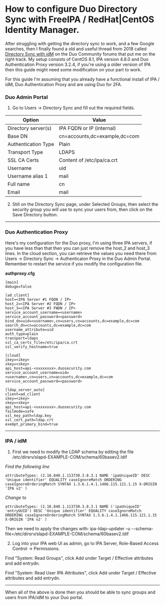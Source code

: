 # How to configure Duo Directory Sync with FreeIPA / RedHat|CentOS Identity Manager.

After struggling with getting the directory sync to work, and a few Google searches, then I finally found a old and useful thread from 2018 called [Directory Sync with idM](https://community.duo.com/t/directory-sync-with-idm/2171) on the Duo Community forums that put me on the right track. My setup consists of CentOS 8.1, IPA version 4.8.0 and Duo Authentication Proxy version 3.2.4, if you're using a older version of IPA then this guide might need some modification on your part to work. 

For this guide I'm assuming that you already have a functional install of IPA / idM, Duo Authentication Proxy and are using Duo for 2FA.


### Duo Admin Portal

1. Go to Users -> Directory Sync and fill out the required fields.

Option|Value
------|-----
Directory server(s)|IPA FQDN or IP (internal)
Base DN|cn=accounts,dc=example,dc=com
Authentication Type|Plain
Transport Type|LDAPS
SSL CA Certs|Content of /etc/ipa/ca.crt
Username|uid
Username alias 1|mail
Full name|cn
Email|mail

2. Still on the Directory Sync page, under Selected Groups, then select the security group you will use to sync your users from, then click on the Save Directory button.

---

### Duo Authentication Proxy

Here's my configuration for the Duo proxy, I'm using three IPA servers, if you have less than that then you can just remove the host_2 and host_3 lines. In the cloud section, you can retrieve the values you need there from Users -> Directory Sync -> Authenticaion Proxy in the Duo Admin Portal. Remember to restart the service if you modify the configuration file.

**authproxy.cfg**
```
[main]
debuge=false

[ad_client]
host=<IPA Server #1 FQDN / IP>
host_2=<IPA Server #2 FQDN / IP>
host_3=<IPA Server #3 FWDN / IP>
service_account_username=<username>
service_account_password=<password>
bind_dn=uid=<username>,cn=users,cn=accounts,dc=example,dc=com
search_dn=cn=accounts,dc=example,dc=com
username_attribute=uid
auth_type=plain
transport=ldaps
ssl_ca_certs_file=/etc/ipa/ca.crt
ssl_verify_hostname=true

[cloud]
ikey=<ikey>
skey=<skey>
api_host=api-<xxxxxxxx>.duosecurity.com
service_account_username=uid=<username>,cn=users,cn=accounts,dc=example,dc=com
service_account_password=<password>

[ldap_server_auto]
client=ad_client
ikey=<ikey>
skey=<skey>
api_host=api-<xxxxxxxx>.duosecurity.com
failmode=safe
ssl_key_path=ldap.key
ssl_cert_path=ldap.crt
exempt_primary_bind=true
```

---

### IPA / idM

1. First we need to modify the LDAP schema by editing the file /etc/dirsrv/slapd-EXAMPLE-COM/schema/60basev2.ldif

*Find the following line*
```
attributeTypes: (2.16.840.1.113730.3.8.3.1 NAME 'ipaUniqueID' DESC 'Unique identifier' EQUALITY caseIgnoreMatch ORDERING caseIgnoreOrderingMatch SYNTAX 1.3.6.1.4.1.1466.115.121.1.15 X-ORIGIN 'IPA v2' )
```

*Change to*
```
attributeTypes: (2.16.840.1.113730.3.8.3.1 NAME ('ipaUniqueID' 'entryUUID') DESC 'Unique identifier' EQUALITY caseIgnoreMatch ORDERING caseIgnoreOrderingMatch SYNTAX 1.3.6.1.4.1.1466.115.121.1.15 X-ORIGIN 'IPA v2' )
```

Then we need to apply the changes with: ipa-ldap-updater -u --schema-file=/etc/dirsrv/slapd-EXAMPLE-COM/schema/60basev2.ldif


2. Log into your IPA web UI as admin, go to IPA Server, Role-Based Access Control -> Permissions.

Find "System: Read Groups", click Add under Target / Effective attributes and add entrydn.

Find "System: Read User IPA Attributes", click Add under Target / Effective attributes and add entrydn.

---

When all of the above is done then you should be able to sync groups and users from IPA/idM to your Duo portal.

